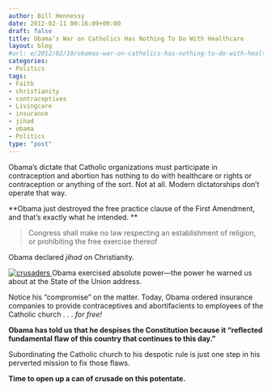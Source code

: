 ```yaml
---
author: Bill Hennessy
date: 2012-02-11 00:16:09+00:00
draft: false
title: Obama’s War on Catholics Has Nothing To Do With Healthcare
layout: blog
#url: e/2012/02/10/obamas-war-on-catholics-has-nothing-to-do-with-healthcare/
categories:
- Politics
tags:
- Faith
- christianity
- contraceptives
- Livingcare
- insurance
- jihad
- obama
- Politics
type: "post"
---
```


Obama’s dictate that Catholic organizations must participate in contraception and abortion has nothing to do with healthcare or rights or contraception or anything of the sort. Not at all. Modern dictatorships don’t operate that way.

**Obama just destroyed the free practice clause of the First Amendment, and that’s exactly what he intended. **

> Congress shall make no law respecting an establishment of religion, or prohibiting the free exercise thereof
> 
> 

Obama declared _jihad_ on Christianity.

[![crusaders](https://hennessysview.com/wp-content/uploads/2012/02/crusaders_thumb.jpg)
](https://hennessysview.com/wp-content/uploads/2012/02/crusaders.jpg)Obama exercised absolute power—the power he warned us about at the State of the Union address.

Notice his “compromise” on the matter. Today, Obama ordered insurance companies to provide contraceptives and abortifacients to employees of the Catholic church . . . _for free!_

**Obama has told us that he despises the Constitution because it “reflected fundamental flaw of this country that continues to this day.”**

Subordinating the Catholic church to his despotic rule is just one step in his perverted mission to fix those flaws.

**Time to open up a can of crusade on this potentate.**
